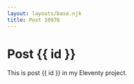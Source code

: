 ```yaml
---
layout: layouts/base.njk
title: Post 10976
---
```


# Post {{ id }}

This is post {{ id }} in my Eleventy project.
